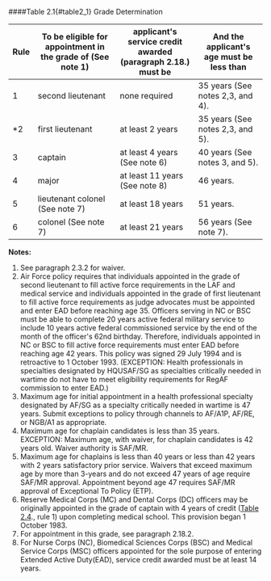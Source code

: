####Table 2.1{#table2_1} Grade Determination

| Rule | To be eligible for appointment in the grade of (See note 1) | applicant's service credit awarded (paragraph 2.18.) must be | And the applicant's age must be less than|
|---|---|---|---|
| 1 | second lieutenant | none required | 35 years (See notes 2,3, and 4). |
| *2 | first lieutenant | at least 2 years | 35 years (See notes 2,3, and 5). |
| 3 | captain | at least 4 years (See note 6) | 40 years (See notes 3, and 5). |
| 4 | major | at least 11 years (See note 8) | 46 years. |
| 5 | lieutenant colonel (See note 7) | at least 18 years | 51 years. |
| 6 | colonel (See note 7) | at least 21 years | 56 years (See note 7). |

**Notes:**
1. See paragraph 2.3.2 for waiver.
2. Air Force policy requires that individuals appointed in the grade of second lieutenant to fill active force requirements in the LAF and medical service and individuals appointed in the grade of first lieutenant to fill active force requirements as judge advocates must be appointed and enter EAD before reaching age 35. Officers serving in NC or BSC must be able to complete 20 years active federal military service to include 10 years active federal commissioned service by the end of the month of the officer's 62nd birthday. Therefore, individuals appointed in NC or BSC to fill active force requirements must enter EAD before reaching age 42 years. This policy was signed 29 July 1994 and is retroactive to 1 October 1993. (EXCEPTION: Health professionals in specialties designated by HQUSAF/SG as specialties critically needed in wartime do not have to meet eligibility requirements for RegAF commission to enter EAD.)
3. Maximum age for initial appointment in a health professional specialty designated by AF/SG as a specialty critically needed in wartime is 47 years. Submit exceptions to policy through channels to AF/A1P, AF/RE, or NGB/A1 as appropriate.
4. Maximum age for chaplain candidates is less than 35 years. EXCEPTION: Maximum age, with waiver, for chaplain candidates is 42 years old. Waiver authority is SAF/MR.
5. Maximum age for chaplains is less than 40 years or less than 42 years with 2 years satisfactory prior service. Waivers that exceed maximum age by more than 3-years and do not exceed 47 years of age require SAF/MR approval. Appointment beyond age 47 requires SAF/MR approval of Exceptional To Policy (ETP).
6. Reserve Medical Corps (MC) and Dental Corps (DC) officers may be originally appointed in the grade of captain with 4 years of credit ([Table 2.4](#table2_4)., rule 1) upon completing medical school. This provision began 1 October 1983.
7. For appointment in this grade, see paragraph 2.18.2.
8. For Nurse Corps (NC), Biomedical Sciences Corps (BSC) and Medical Service Corps (MSC) officers appointed for the sole purpose of entering Extended Active Duty(EAD), service credit awarded must be at least 14 years.

